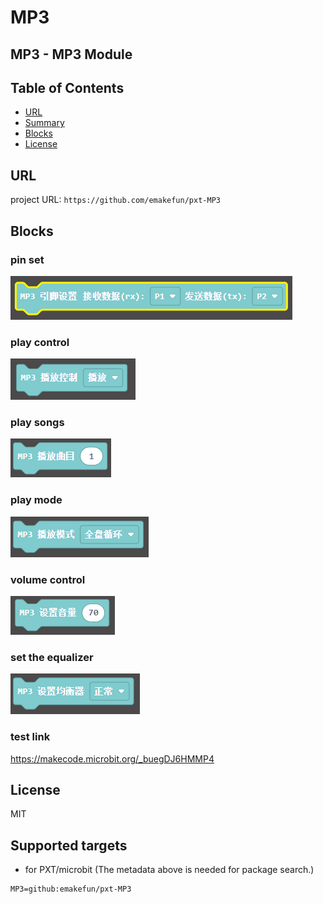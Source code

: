 # MP3

MP3 - MP3 Module
---------------------------------------------------------

## Table of Contents

* [URL](#url)
* [Summary](#summary)
* [Blocks](#blocks)
* [License](#license)

## URL
project URL: ```https://github.com/emakefun/pxt-MP3```

## Blocks

### pin set
![image](./image/1.png)

### play control
![image](./image/2.png)

### play songs
![image](./image/3.png)

### play mode
![image](./image/4.png)

### volume control
![image](./image/5.png)

### set the equalizer
![image](./image/6.png)

### test link 
https://makecode.microbit.org/_buegDJ6HMMP4

## License

MIT

## Supported targets

* for PXT/microbit
(The metadata above is needed for package search.)
```package
MP3=github:emakefun/pxt-MP3
```
